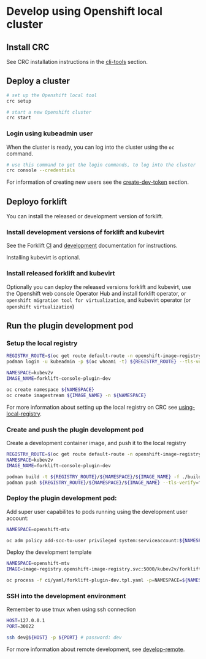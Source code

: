 # Develop using Openshift local cluster

## Install CRC

See CRC installation instructions in the [cli-tools](cli-tools.md) section.

## Deploy a cluster

``` bash
# set up the Openshift local tool
crc setup

# start a new Openshift cluster
crc start
```

### Login using kubeadmin user

When the cluster is ready, you can log into the cluster using the `oc` command.

``` bash
# use this command to get the login commands, to log into the cluster
crc console --credentials
```

For information of creating new users see the [create-dev-token](create-dev-token.md) section.

## Deployo forklift

You can install the released or development version of forklift.

### Install development versions of forklift and kubevirt

See the Forklift [CI](https://github.com/kubev2v/forkliftci) and [development](https://github.com/kubev2v/forklift) documentation for
instructions.

Installing kubevirt is optional.

### Install released forklift and kubevirt

Optionally you can deploy the released versions forklift and kubevirt, use the Openshift web console Operator Hub
and install forklift operator, or `openshift migration tool for virtualization`, and kubevirt operator (or `openshift virtualization`)

## Run the plugin development pod

### Setup the local registry

``` bash
REGISTRY_ROUTE=$(oc get route default-route -n openshift-image-registry --template='{{ .spec.host }}')
podman login -u kubeadmin -p $(oc whoami -t) ${REGISTRY_ROUTE} --tls-verify=false

NAMESPACE=kubev2v
IMAGE_NAME=forklift-console-plugin-dev

oc create namespace ${NAMESPACE}
oc create imagestream ${IMAGE_NAME} -n ${NAMESPACE}
```

For more information about setting up the local registry on CRC see [using-local-registry](using-local-registry.md).

### Create and push the plugin development pod

Create a development container image, and push it to the local registry

``` bash
REGISTRY_ROUTE=$(oc get route default-route -n openshift-image-registry --template='{{ .spec.host }}')
NAMESPACE=kubev2v
IMAGE_NAME=forklift-console-plugin-dev

podman build -t ${REGISTRY_ROUTE}/${NAMESPACE}/${IMAGE_NAME} -f ./build/Containerfile.dev
podman push ${REGISTRY_ROUTE}/${NAMESPACE}/${IMAGE_NAME} --tls-verify=false
```

### Deploy the plugin development pod:

Add super user capabilites to pods running using the development user account:

``` bash
NAMESPACE=openshift-mtv

oc adm policy add-scc-to-user privileged system:serviceaccount:${NAMESPACE}:default
```

Deploy the development template

``` bash
NAMESPACE=openshift-mtv
IMAGE=image-registry.openshift-image-registry.svc:5000/kubev2v/forklift-console-plugin-dev

oc process -f ci/yaml/forklift-plugin-dev.tpl.yaml -p=NAMESPACE=${NAMESPACE} -p=IMAGE=${IMAGE} | oc apply -f -
```

### SSH into the development environment

Remember to use tmux when using ssh connection

``` bash
HOST=127.0.0.1
PORT=30022

ssh dev@${HOST} -p ${PORT} # password: dev
```

For more information about remote development, see [develop-remote](develop-remote.md).
